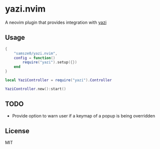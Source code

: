 # yazi.nvim

A neovim plugin that provides integration with [yazi](https://github.com/sxyazi/yazi)

## Usage

```lua
{
    "samsze0/yazi.nvim",
    config = function()
        require("yazi").setup({})
    end
}
```

```lua
local YaziController = require("yazi").Controller

YaziController.new():start()
```

## TODO

- Provide option to warn user if a keymap of a popup is being overridden

## License

MIT
